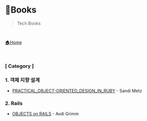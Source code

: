 # 📗Books

> Tech Books

<br>

[🏠Home](https://github.com/batboy118/Study_Note)

<br>

### [ Category ]

### 1. 객체 지향 설계

- [PRACTICAL_OBJECT-ORIENTED_DESIGN_IN_RUBY](01.PRACTICAL_OBJECT-ORIENTED_DESIGN_IN_RUBY.md) - Sandi Metz

### 2. Rails

- [OBJECTS on RAILS](02.OBJECTS_ON_RAILS.md) - Avdi Grimm